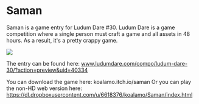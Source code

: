 Saman
=====

Saman is a game entry for Ludum Dare #30. Ludum Dare is a game competition where a single person must craft a game and all assets in 48 hours. As a result, it's a pretty crappy game.

<img src="http://i.imgur.com/LAClgdy.png">

The entry can be found here: www.ludumdare.com/compo/ludum-dare-30/?action=preview&uid=40334

You can download the game here: koalamo.itch.io/saman
Or you can play the non-HD web version here: https://dl.dropboxusercontent.com/u/6618376/koalamo/Saman/index.html

